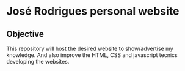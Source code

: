 # José Rodrigues personal website


## Objective

This repository will host the desired website to show/advertise my knowledge. And also improve the HTML, CSS and javascript tecnics developing the websites.



